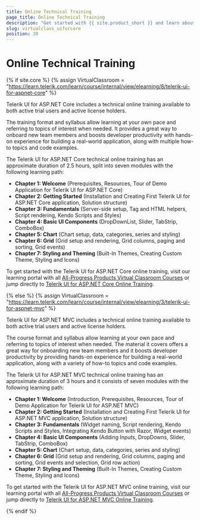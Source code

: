 ```yaml
---
title: Online Technical Training
page_title: Online Technical Training
description: "Get started with {{ site.product_short }} and learn about the Online Technical Training free on-demand training program exclusive to active  license holders."
slug: virtualclass_uiforcore
position: 20
---
```


# Online Technical Training

{% if site.core %}
    {% assign VirtualClassroom = "https://learn.telerik.com/learn/course/internal/view/elearning/8/telerik-ui-for-aspnet-core" %}

Telerik UI for ASP.NET Core includes a technical online training available to both active trial users and active license holders.

The training format and syllabus allow learning at your own pace and referring to topics of interest when needed. It provides a great way to onboard new team members and boosts developer productivity with hands-on experience for building a real-world application, along with multiple how-to topics and code examples.

The Telerik UI for ASP.NET Core technical online training has an approximate duration of 2.5 hours, split into seven modules with the following learning path:

* **Chapter 1: Welcome** (Prerequisites, Resources, Tour of Demo Application for Telerik UI for ASP.NET Core)
* **Chapter 2: Getting Started** (Installation and Creating First Telerik UI for ASP.NET Core application, Solution structure)
* **Chapter 3: Fundamentals** (Server-side setup, Tag and HTML helpers, Script rendering, Kendo Scripts and Styles)
* **Chapter 4: Basic UI Components** (DropDownList, Slider, TabStrip, ComboBox)
* **Chapter 5: Chart** (Chart setup, data, categories, series and styling)
* **Chapter 6: Grid** (Grid setup and rendering, Grid columns, paging and sorting, Grid events)
* **Chapter 7: Styling and Theming** (Built-In Themes, Creating Custom Theme, Styling and Icons)

To get started with the Telerik UI for ASP.NET Core online training, visit our learning portal with all [All-Progress Products Virtual Classroom Courses](https://learn.telerik.com/learn) or jump directly to [Telerik UI for ASP.NET Core Online Training](https://learn.telerik.com/learn/course/external/view/elearning/8/telerik-ui-for-aspnet-core).
    
{% else %}
    {% assign VirtualClassroom = "https://learn.telerik.com/learn/course/internal/view/elearning/3/telerik-ui-for-aspnet-mvc" %}

   
Telerik UI for ASP.NET MVC includes a technical online training available to both active trial users and active license holders.

The course format and syllabus allow learning at your own pace and referring to topics of interest when needed. The material it covers offers a great way for onboarding new team members and it boosts developer productivity by providing hands-on experience for building a real-world application, along with a variety of how-to topics and code examples.

The Telerik UI for ASP.NET MVC technical online training has an approximate duration of 3 hours and it consists of seven modules with the following learning path:

* **Chapter 1: Welcome** (Introduction, Prerequisites, Resources, Tour of Demo Application for Telerik UI for ASP.NET MVC)
* **Chapter 2: Getting Started** (Installation and Creating First Telerik UI for ASP.NET MVC application, Solution structure)
* **Chapter 3: Fundamentals** (Widget naming, Script rendering, Kendo Scripts and Styles, Integrating Kendo Button with Razor, Widget events)
* **Chapter 4: Basic UI Components** (Adding Inputs, DropDowns, Slider, TabStrip, ComboBox)
* **Chapter 5: Chart** (Chart setup, data, categories, series and styling)
* **Chapter 6: Grid** (Grid setup and rendering, Grid columns, paging and sorting, Grid events and selection, Grid row action)
* **Chapter 7: Styling and Theming** (Built-In Themes, Creating Custom Theme, Styling and Icons)

To get started with the Telerik UI for ASP.NET MVC online training, visit our learning portal with all [All-Progress Products Virtual Classroom Courses](https://learn.telerik.com/learn) or jump directly to [Telerik UI for ASP.NET MVC Online Training](https://learn.telerik.com/learn/course/external/view/elearning/3/telerik-ui-for-aspnet-mvc).

{% endif %}
  
